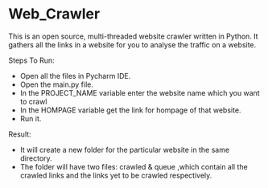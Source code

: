 # Web_Crawler
This is an open source, multi-threaded website crawler written in Python.
It gathers all the links in a website for you to analyse the traffic on a website.

Steps To Run:
 * Open all the files in Pycharm IDE.
 * Open the main.py file.
 * In the PROJECT_NAME variable enter the website name which you want to crawl 
 * In the HOMPAGE variable get the link for hompage of that website.
 * Run it.

 Result:
 * It will create a new folder for the particular website in the same directory.
 * The folder will have two files: crawled & queue ,which contain all the crawled links and the links yet to be crawled respectively.

